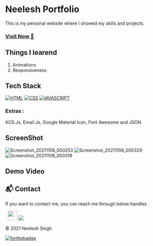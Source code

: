 # Neelesh Portfolio
This is my personal website where I showed my skills and projects.

### <a href="https://neelesh-portfolio.netlify.app/" target="_blank">**Visit Now 🚀**</a>


## Things I learend
1. Animations
2. Responsiveness


## Tech Stack
[![HTML](https://img.shields.io/badge/HTML5-E34F26?style=for-the-badge&logo=html5&logoColor=white)](https://www.w3schools.com/html/)
[![CSS](https://img.shields.io/badge/CSS3-1572B6?style=for-the-badge&logo=css3&logoColor=white)](https://www.w3schools.com/css/)
[![jAVASCRIPT](https://img.shields.io/badge/JavaScript-323330?style=for-the-badge&logo=javascript&logoColor=F7DF1E)](https://developer.mozilla.org/en-US/docs/Web/JavaScript)

### Extras : 
AOS.Js, Email.Js, Google Material Icon, Font Awesome and JSON

## ScreenShot
![Screenshot_20211106_000253](https://user-images.githubusercontent.com/32032008/140561420-fecdf07b-621d-48f2-a5ad-745f0e7170f7.png)
![Screenshot_20211106_000329](https://user-images.githubusercontent.com/32032008/140561426-5859367d-a281-4b14-86e7-9e855a3828eb.png)
![Screenshot_20211106_000319](https://user-images.githubusercontent.com/32032008/140561493-33af3846-5e8a-4ce0-a662-b64935e5c019.png)



## Demo Video





<h2>📬 Contact</h2>

If you want to contact me, you can reach me through below handles.

&nbsp;&nbsp;<a href="https://www.linkedin.com/in/neeleshsng/" target="blank"><img src="https://www.felberpr.com/wp-content/uploads/linkedin-logo.png" width="30"></img></a>
 <a href="https://twitter.com/singhs_duos" target="blank"><img src="https://img.shields.io/badge/Twitter-1DA1F2?style=for-the-badge&logo=twitter&logoColor=white" /> </a>

© 2021 Neelesh Singh


[![forthebadge](https://forthebadge.com/images/badges/built-with-love.svg)](https://forthebadge.com)







